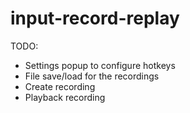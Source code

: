 # input-record-replay
TODO:
* Settings popup to configure hotkeys
* File save/load for the recordings
* Create recording
* Playback recording
